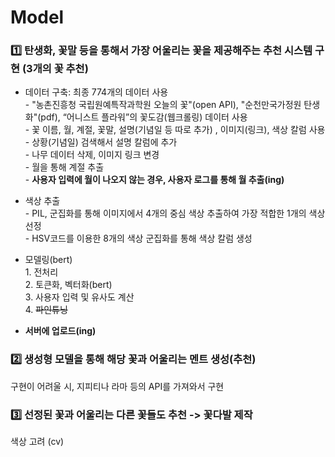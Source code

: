 # Model

### 1️⃣ 탄생화, 꽃말 등을 통해서 가장 어울리는 꽃을 제공해주는 추천 시스템 구현 (3개의 꽃 추천)
- 데이터 구축: 최종 774개의 데이터 사용 </br>
</tab> - "농촌진흥청 국립원예특작과학원 오늘의 꽃"(open API), "순천만국가정원 탄생화"(pdf), “어니스트 플라워”의 꽃도감(웹크롤링) 데이터 사용 </br>
</tab> - 꽃 이름, 월, 계절, 꽃말, 설명(기념일 등 따로 추가) , 이미지(링크), 색상 칼럼 사용 </br>
</tab> - 상황(기념일) 검색해서 설명 칼럼에 추가 </br>
</tab> - 나무 데이터 삭제, 이미지 링크 변경 </br>
</tab> - 월을 통해 계절 추출 </br>
</tab> - **사용자 입력에 월이 나오지 않는 경우, 사용자 로그를 통해 월 추출(ing)** </br>

- 색상 추출 </br>
</tab> - PIL, 군집화를 통해 이미지에서 4개의 중심 색상 추출하여 가장 적합한 1개의 색상 선정 </br>
</tab> - HSV코드를 이용한 8개의 색상 군집화를 통해 색상 칼럼 생성

- 모델링(bert) </br>
</tab> 1. 전처리 </br>
</tab> 2. 토큰화, 벡터화(bert) </br>
</tab> 3. 사용자 입력 및 유사도 계산 </br>
</tab> 4. ~~파인튜닝~~
- **서버에 업로드(ing)**

### 2️⃣ 생성형 모델을 통해 해당 꽃과 어울리는 멘트 생성(추천)
구현이 어려울 시, 지피티나 라마 등의 API를 가져와서 구현


### 3️⃣ 선정된 꽃과 어울리는 다른 꽃들도 추천 -> 꽃다발 제작
<U> </U>
색상 고려 (cv)
